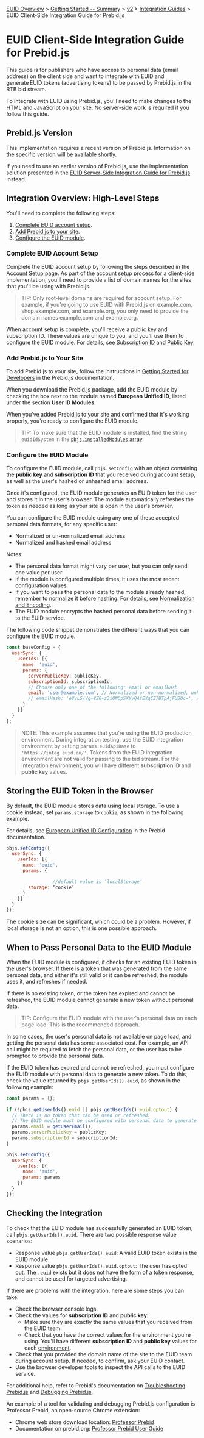 [EUID Overview](../../../README.md) > [Getting Started -- Summary](../getting-started/gs-summary.md) > [v2](../summary-doc-v2.md) > [Integration Guides](README.md) > EUID Client-Side Integration Guide for Prebid.js

<!-- ---
title: EUID Client-Side Integration Guide for Prebid.js
sidebar_label: Client-Side Integration for Prebid.js
pagination_label: EUID Client-Side Integration for Prebid.js
description: Information about setting up a client-side Prebid.js integration.
hide_table_of_contents: false
sidebar_position: 04
--- -->

# EUID Client-Side Integration Guide for Prebid.js

This guide is for publishers who have access to personal data<!-- [personal data](../ref-info/glossary-uid.md#gl-personal-data) --> (email address) on the client side and want to integrate with EUID and generate EUID tokens<!-- [EUID tokens](../ref-info/glossary-uid.md#gl-euid-token) --> (advertising tokens) to be passed by Prebid.js in the RTB bid stream.

To integrate with EUID using Prebid.js, you'll need to make changes to the HTML and JavaScript on your site. No server-side work is required if you follow this guide.

<!-- 
This guide includes the following information:

- [Prebid.js Version](#prebidjs-version)
- [Integration Example](#integration-example)
- [Integration Overview: High-Level Steps](#integration-overview-high-level-steps)
   - [Complete EUID Account Setup](#complete-euid-account-setup)
   - [Add Prebid.js to Your Site](#add-prebidjs-to-your-site)
   - [Configure the EUID Module](#configure-the-euid-module)
- [Storing the EUID Token in the Browser](#storing-the-euid-token-in-the-browser)
- [When to Pass Personal Data to the EUID Module](#when-to-pass-personal-data-to-the-euid-module)
- [Checking the Integration](#checking-the-integration)
 -->

## Prebid.js Version

This implementation requires a recent version of Prebid.js. Information on the specific version will be available shortly.

<!-- GWH_TBD This implementation requires Prebid.js version 8.21.0 or later. For version information, see [https://github.com/prebid/Prebid.js/releases](https://github.com/prebid/Prebid.js/releases). -->

If you need to use an earlier version of Prebid.js, use the implementation solution presented in the [EUID Server-Side Integration Guide for Prebid.js](integration-prebid-server-side.md) instead.

<!-- ## Integration Example -->

<!-- GWH_TBD re integration examples. -->

<!-- An example of the EUID Prebid.js client-side integration is available at the following links:

- Code: [Example Prebid.js EUID Integration](https://github.com/IABTechLab/uid2docs/tree/main/static/examples/cstg-prebid-example)
- Running site: [EUID Prebid.js Client-Side Integration Example](https://unifiedid.com/examples/cstg-prebid-example/) -->

## Integration Overview: High-Level Steps

You'll need to complete the following steps:

1. [Complete EUID account setup](#complete-euid-account-setup).
2. [Add Prebid.js to your site](#add-prebidjs-to-your-site).
3. [Configure the EUID module](#configure-the-euid-module).


### Complete EUID Account Setup

Complete the EUID account setup by following the steps described in the [Account Setup](../getting-started/gs-account-setup.md) page. As part of the account setup process for a client-side implementation, you'll need to provide a list of domain names for the sites that you'll be using with Prebid.js.

>TIP: Only root-level domains are required for account setup. For example, if you're going to use EUID with Prebid.js on example.com, shop.example.com, and example.org, you only need to provide the domain names example.com and example.org.


When account setup is complete, you'll receive a public key and subscription ID. These values are unique to you, and you'll use them to configure the EUID module. For details, see [Subscription ID and Public Key](../getting-started/gs-credentials.md#subscription-id-and-public-key).

### Add Prebid.js to Your Site

To add Prebid.js to your site, follow the instructions in [Getting Started for Developers](https://docs.prebid.org/dev-docs/getting-started.html) in the Prebid.js documentation. 

When you download the Prebid.js package, add the EUID module by checking the box next to the module named **European Unified ID**, listed under the section **User ID Modules**.

When you've added Prebid.js to your site and confirmed that it's working properly, you're ready to configure the EUID module.

>TIP: To make sure that the EUID module is installed, find the string `euidIdSystem` in the [`pbjs.installedModules` array](https://docs.prebid.org/dev-docs/publisher-api-reference/installedModules.html).

### Configure the EUID Module

To configure the EUID module, call `pbjs.setConfig` with an object containing the **public key** and **subscription ID** that you received during account setup, as well as the user's hashed or unhashed email address.

Once it's configured, the EUID module generates an EUID token for the user and stores it in the user's browser. The module automatically refreshes the token as needed as long as your site is open in the user's browser.

You can configure the EUID module using any one of these accepted personal data formats, for any specific user:

- Normalized or un-normalized email address
- Normalized and hashed email address

Notes:

- The personal data format might vary per user, but you can only send one value per user.
- If the module is configured multiple times, it uses the most recent configuration values.
- If you want to pass the personal data to the module already hashed, remember to normalize it before hashing. For details, see [Normalization and Encoding](../getting-started/gs-normalization-encoding.md).
- The EUID module encrypts the hashed personal data before sending it to the EUID service.

The following code snippet demonstrates the different ways that you can configure the EUID module.

```js
const baseConfig = {
  userSync: {
    userIds: [{
      name: 'euid',
      params: {
        serverPublicKey: publicKey,
        subscriptionId: subscriptionId,
        // Choose only one of the following: email or emailHash
        email: 'user@example.com', // Normalized or non-normalized, unhashed email address
        // emailHash: 'eVvLS/Vg+YZ6+z3i0NOpSXYyQAfEXqCZ7BTpAjFUBUc=', // Normalized and hashed email address
      }
    }]
  }
};
```

>NOTE: This example assumes that you're using the EUID production environment. During integration testing, use the EUID integration environment by setting `params.euidApiBase` to `'https://integ.euid.eu/'`. Tokens from the EUID integration environment are not valid for passing to the bid stream. For the integration environment, you will have different **subscription ID** and **public key** values.

## Storing the EUID Token in the Browser

By default, the EUID module stores data using local storage. To use a cookie instead, set `params.storage` to `cookie`, as shown in the following example.

For details, see [European Unified ID Configuration](https://docs.prebid.org/dev-docs/modules/userid-submodules/euid.html#european-unified-id-configuration) in the Prebid documentation.

```js
pbjs.setConfig({ 
  userSync: { 
    userIds: [{ 
      name: 'euid', 
      params: { 

                 //default value is ‘localStorage’ 
        storage: ‘cookie’  
      } 
    }] 
  } 
}); 
```

The cookie size can be significant, which could be a problem. However, if local storage is not an option, this is one possible approach.

## When to Pass Personal Data to the EUID Module

When the EUID module is configured, it checks for an existing EUID token in the user's browser. If there is a token that was generated from the same personal data, and either it's still valid or it can be refreshed, the module uses it, and refreshes if needed.

If there is no existing token, or the token has expired and cannot be refreshed, the EUID module cannot generate a new token without personal data.

>TIP: Configure the EUID module with the user's personal data on each page load. This is the recommended approach.

In some cases, the user's personal data is not available on page load, and getting the personal data has some associated cost. For example, an API call might be required to fetch the personal data, or the user has to be prompted to provide the personal data.

If the EUID token has expired and cannot be refreshed, you must configure the EUID module with personal data to generate a new token. To do this, check the value returned by `pbjs.getUserIds().euid`, as shown in the following example:

```js
const params = {}; 
 
if (!pbjs.getUserIds().euid || pbjs.getUserIds().euid.optout) {
  // There is no token that can be used or refreshed. 
  // The EUID module must be configured with personal data to generate a new token. 
  params.email = getUserEmail(); 
  params.serverPublicKey = publicKey; 
  params.subscriptionId = subscriptionId; 
} 

pbjs.setConfig({ 
  userSync: { 
    userIds: [{ 
      name: 'euid', 
      params: params 
    }] 
  } 
}); 
```

## Checking the Integration

To check that the EUID module has successfully generated an EUID token, call `pbjs.getUserIds().euid`. There are two possible response value scenarios:

- Response value `pbjs.getUserIds().euid`: A valid EUID token exists in the EUID module.
- Response value `pbjs.getUserIds().euid.optout`: The user has opted out. The `.euid` exists but it does not have the form of a token response, and cannot be used for targeted advertising.

If there are problems with the integration, here are some steps you can take:

- Check the browser console logs.
- Check the values for **subscription ID** and **public key**:
  - Make sure they are exactly the same values that you received from the EUID team.
  - Check that you have the correct values for the environment you're using. You'll have different **subscription ID** and **public key** values for each [environment](../getting-started/gs-environments.md).
- Check that you provided the domain name of the site to the EUID team during account setup. If needed, to confirm, ask your EUID contact.
- Use the browser developer tools to inspect the API calls to the EUID service.

For additional help, refer to Prebid's documentation on [Troubleshooting Prebid.js](https://docs.prebid.org/troubleshooting/troubleshooting-guide.html) and [Debugging Prebid.js](https://docs.prebid.org/debugging/debugging.html).

An example of a tool for validating and debugging Prebid.js configuration is Professor Prebid, an open-source Chrome extension:

- Chrome web store download location: [Professor Prebid](https://chromewebstore.google.com/detail/professor-prebid/kdnllijdimhbledmfdbljampcdphcbdc)
- Documentation on prebid.org: [Professor Prebid User Guide](https://docs.prebid.org/tools/professor-prebid.html)

<!-- Reduce Latency by Setting the API Base URL for the Production Environment not applicable for EUID -->
